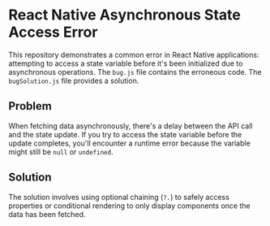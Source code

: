 # React Native Asynchronous State Access Error

This repository demonstrates a common error in React Native applications: attempting to access a state variable before it's been initialized due to asynchronous operations. The `bug.js` file contains the erroneous code. The `bugSolution.js` file provides a solution.

## Problem

When fetching data asynchronously, there's a delay between the API call and the state update.  If you try to access the state variable before the update completes, you'll encounter a runtime error because the variable might still be `null` or `undefined`.

## Solution

The solution involves using optional chaining (`?.`) to safely access properties or conditional rendering to only display components once the data has been fetched.